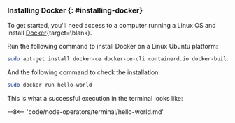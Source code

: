 ### Installing Docker {: #installing-docker}

To get started, you'll need access to a computer running a Linux OS and install [Docker](https://docs.docker.com/desktop/install/linux-install/){target=\blank}.

Run the following command to install Docker on a Linux Ubuntu platform:

```bash
sudo apt-get install docker-ce docker-ce-cli containerd.io docker-buildx-plugin docker-compose-plugin
```

And the following command to check the installation:

```bash
sudo docker run hello-world
```

This is what a successful execution in the terminal looks like:

--8<-- 'code/node-operators/terminal/hello-world.md'
